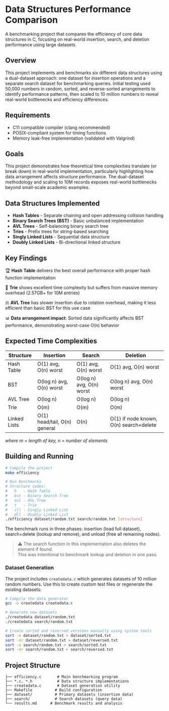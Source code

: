 # Data Structures Performance Comparison

A benchmarking project that compares the efficiency of core data structures in C, focusing on real-world insertion, search, and deletion performance using large datasets.

## Overview

This project implements and benchmarks six different data structures using a dual-dataset approach: one dataset for insertion operations and a separate search dataset for benchmarking queries. Initial testing used 50,000 numbers in random, sorted, and reverse-sorted arrangements to identify performance patterns, then scaled to 10 million numbers to reveal real-world bottlenecks and efficiency differences.

## Requirements

- C11 compatible compiler (clang recommended)
- POSIX-compliant system for timing functions
- Memory leak-free implementation (validated with Valgrind)

## Goals

This project demonstrates how theoretical time complexities translate (or break down) in real-world implementation, particularly highlighting how data arrangement affects structure performance. The dual-dataset methodology and scaling to 10M records exposes real-world bottlenecks beyond small-scale academic examples.

## Data Structures Implemented

- **Hash Tables** - Separate chaining and open addressing collision handling
- **Binary Search Trees (BST)** - Basic unbalanced implementation
- **AVL Trees** - Self-balancing binary search tree
- **Tries** - Prefix trees for string-based searching
- **Singly Linked Lists** - Sequential data structure
- **Doubly Linked Lists** - Bi-directional linked structure

## Key Findings

🏆 **Hash Table** delivers the best overall performance with proper hash function implementation

🥈 **Trie** shows excellent time complexity but suffers from massive memory overhead (2.57GB+ for 10M entries)

⚖️ **AVL Tree** has slower insertion due to rotation overhead, making it less efficient than basic BST for this use case

📊 **Data arrangement impact**: Sorted data significantly affects BST performance, demonstrating worst-case O(n) behavior

## Expected Time Complexities

| Structure    | Insertion                    | Search                   | Deletion                               |
| ------------ | ---------------------------- | ------------------------ | -------------------------------------- |
| Hash Table   | O(1) avg, O(n) worst         | O(1) avg, O(n) worst     | O(1) avg, O(n) worst                   |
| BST          | O(log n) avg, O(n) worst     | O(log n) avg, O(n) worst | O(log n) avg, O(n) worst               |
| AVL Tree     | O(log n)                     | O(log n)                 | O(log n)                               |
| Trie         | O(m)                         | O(m)                     | O(m)                                   |
| Linked Lists | O(1) head/tail, O(n) general | O(n)                     | O(1) if node known, O(n) search+delete |

_where m = length of key, n = number of elements_

## Building and Running

```bash
# Compile the project
make efficiency

# Run benchmarks
# Structure codes:
#   h   - Hash Table
#   bst - Binary Search Tree
#   avl - AVL Tree
#   t   - Trie
#   sll - Singly Linked List
#   dll - Doubly Linked List
./efficiency dataset/random.txt search/random.txt [structure]
```

The benchmark runs in three phases: insertion (load full dataset), search+delete (lookup and remove), and unload (free all remaining nodes).

> ⚠️ The search function in this implementation also deletes the element if found. <br>
> This was intentional to benchmark lookup and deletion in one pass.

### Dataset Generation

The project includes `createdata.c` which generates datasets of 10 million random numbers. Use this to create custom test files or regenerate the existing datasets:

```bash
# Compile the data generator
gcc -o createdata createdata.c

# Generate new datasets
./createdata dataset/random.txt
./createdata search/random.txt

# Create sorted and reversed versions manually using system tools
sort -n dataset/random.txt > dataset/sorted.txt
sort -nr dataset/random.txt > dataset/reversed.txt
sort -n search/random.txt > search/sorted.txt
sort -nr search/random.txt > search/reversed.txt
```

## Project Structure

```
├── efficiency.c       # Main benchmarking program
├── *.c, *.h           # Data structure implementations
├── createdata.c       # Dataset generation utility
├── Makefile          # Build configuration
├── dataset/          # Primary datasets (insertion data)
├── search/           # Search datasets (query data)
└── results.md      # Benchmark results and analysis
```
